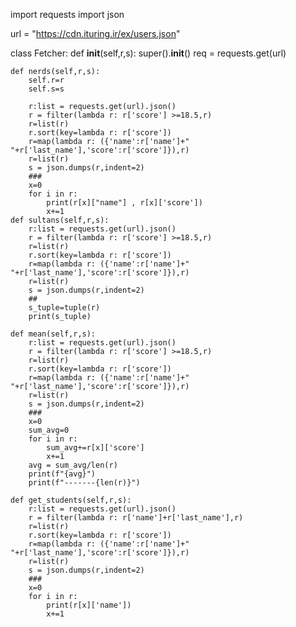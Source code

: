 import requests
import json

url = "https://cdn.ituring.ir/ex/users.json"

class Fetcher:
    def __init__(self,r,s):
        super().__init__()
        req = requests.get(url)
        
    
    def nerds(self,r,s):
        self.r=r
        self.s=s

        r:list = requests.get(url).json()
        r = filter(lambda r: r['score'] >=18.5,r)
        r=list(r)
        r.sort(key=lambda r: r['score'])
        r=map(lambda r: ({'name':r['name']+" "+r['last_name'],'score':r['score']}),r)
        r=list(r)
        s = json.dumps(r,indent=2)
        ###
        x=0
        for i in r:
            print(r[x]["name"] , r[x]['score'])
            x+=1
    def sultans(self,r,s):
        r:list = requests.get(url).json()
        r = filter(lambda r: r['score'] >=18.5,r)
        r=list(r)
        r.sort(key=lambda r: r['score'])
        r=map(lambda r: ({'name':r['name']+" "+r['last_name'],'score':r['score']}),r)
        r=list(r)
        s = json.dumps(r,indent=2)
        ##
        s_tuple=tuple(r)
        print(s_tuple)
    
    def mean(self,r,s):
        r:list = requests.get(url).json()
        r = filter(lambda r: r['score'] >=18.5,r)
        r=list(r)
        r.sort(key=lambda r: r['score'])
        r=map(lambda r: ({'name':r['name']+" "+r['last_name'],'score':r['score']}),r)
        r=list(r)
        s = json.dumps(r,indent=2)
        ###
        x=0
        sum_avg=0
        for i in r:
            sum_avg+=r[x]['score']
            x+=1
        avg = sum_avg/len(r)
        print(f"{avg}")
        print(f"-------{len(r)}")
    
    def get_students(self,r,s):
        r:list = requests.get(url).json()
        r = filter(lambda r: r['name']+r['last_name'],r)
        r=list(r)
        r.sort(key=lambda r: r['score'])
        r=map(lambda r: ({'name':r['name']+" "+r['last_name'],'score':r['score']}),r)
        r=list(r)
        s = json.dumps(r,indent=2)
        ###
        x=0
        for i in r:
            print(r[x]['name'])
            x+=1
